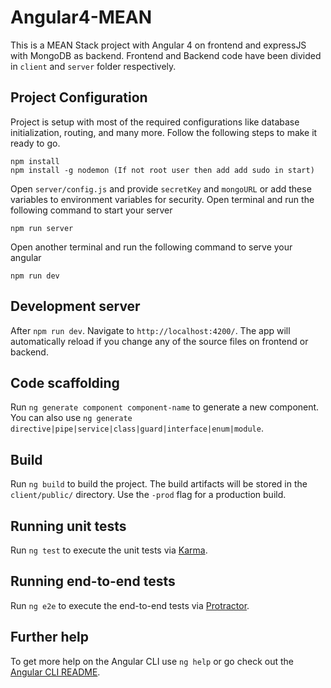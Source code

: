 # Angular4-MEAN

This is a MEAN Stack project with Angular 4 on frontend and expressJS with MongoDB as backend.
Frontend and Backend code have been divided in `client` and `server` folder respectively.

## Project Configuration
Project is setup with most of the required configurations like database initialization, routing, and many more.
Follow the following steps to make it ready to go.

```
npm install
npm install -g nodemon (If not root user then add add sudo in start)
```
Open `server/config.js` and provide `secretKey` and `mongoURL` or add these variables to environment variables for security.
Open terminal and run the following command to start your server
```
npm run server
```
Open another terminal and run the following command to serve your angular
```
npm run dev
```

## Development server

After `npm run dev`. Navigate to `http://localhost:4200/`. The app will automatically reload if you change any of the source files on frontend or backend.

## Code scaffolding

Run `ng generate component component-name` to generate a new component. You can also use `ng generate directive|pipe|service|class|guard|interface|enum|module`.

## Build

Run `ng build` to build the project. The build artifacts will be stored in the `client/public/` directory. Use the `-prod` flag for a production build.

## Running unit tests

Run `ng test` to execute the unit tests via [Karma](https://karma-runner.github.io).

## Running end-to-end tests

Run `ng e2e` to execute the end-to-end tests via [Protractor](http://www.protractortest.org/).

## Further help

To get more help on the Angular CLI use `ng help` or go check out the [Angular CLI README](https://github.com/angular/angular-cli/blob/master/README.md).
